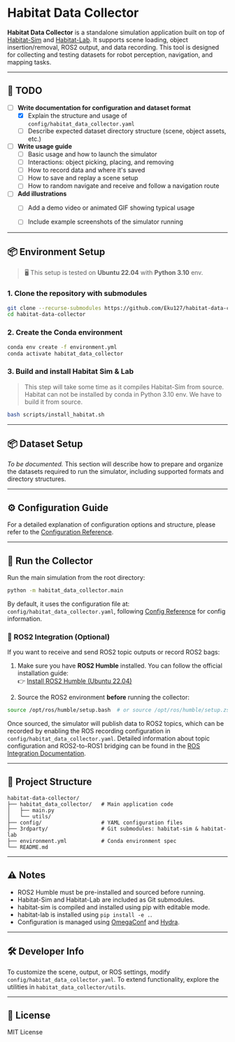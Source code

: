# Habitat Data Collector

**Habitat Data Collector** is a standalone simulation application built on top of [Habitat-Sim](https://github.com/facebookresearch/habitat-sim) and [Habitat-Lab](https://github.com/facebookresearch/habitat-lab). It supports scene loading, object insertion/removal, ROS2 output, and data recording. This tool is designed for collecting and testing datasets for robot perception, navigation, and mapping tasks.

---

## 📝 TODO

- [ ] **Write documentation for configuration and dataset format**
  - [x] Explain the structure and usage of `config/habitat_data_collector.yaml`
  - [ ] Describe expected dataset directory structure (scene, object assets, etc.)

- [ ] **Write usage guide**
  - [ ] Basic usage and how to launch the simulator
  - [ ] Interactions: object picking, placing, and removing
  - [ ] How to record data and where it's saved
  - [ ] How to save and replay a scene setup
  - [ ] How to random navigate and receive and follow a navigation route

- [ ] **Add illustrations**
  - [ ] Add a demo video or animated GIF showing typical usage
  - [ ] Include example screenshots of the simulator running


---

## 📦 Environment Setup

> 🖥️ This setup is tested on **Ubuntu 22.04** with **Python 3.10** env.

### 1. Clone the repository with submodules

```bash
git clone --recurse-submodules https://github.com/Eku127/habitat-data-collector.git
cd habitat-data-collector
```

### 2. Create the Conda environment

```bash
conda env create -f environment.yml
conda activate habitat_data_collector
```

### 3. Build and install Habitat Sim & Lab

> This step will take some time as it compiles Habitat-Sim from source.
> Habitat can not be installed by conda in Python 3.10 env. We have to build it from source.

```bash
bash scripts/install_habitat.sh
```

---

## 📦 Dataset Setup

*To be documented.* This section will describe how to prepare and organize the datasets required to run the simulator, including supported formats and directory structures.

---

## ⚙️ Configuration Guide

For a detailed explanation of configuration options and structure, please refer to the [Configuration Reference](documents/config_reference/config_reference.md).


---

## 🚀 Run the Collector

Run the main simulation from the root directory:

```bash
python -m habitat_data_collector.main
```

By default, it uses the configuration file at: `config/habitat_data_collector.yaml`, following [Config Reference](documents/config_reference/config_reference.md) for config information.



### 🚁 ROS2 Integration (Optional)

If you want to receive and send ROS2 topic outputs or record ROS2 bags:

1. Make sure you have **ROS2 Humble** installed. You can follow the official installation guide:  
   👉 [Install ROS2 Humble (Ubuntu 22.04)](https://docs.ros.org/en/humble/Installation/Ubuntu-Install-Debians.html)

2. Source the ROS2 environment **before** running the collector:

```bash
source /opt/ros/humble/setup.bash  # or source /opt/ros/humble/setup.zsh
```

Once sourced, the simulator will publish data to ROS2 topics, which can be recorded by enabling the ROS recording configuration in `config/habitat_data_collector.yaml`. Detailed information about topic configuration and ROS2-to-ROS1 bridging can be found in the [ROS Integration Documentation](documents/ros.md).



---

## 📁 Project Structure

```
habitat-data-collector/
├── habitat_data_collector/   # Main application code
│   ├── main.py
│   └── utils/
├── config/                   # YAML configuration files
├── 3rdparty/                 # Git submodules: habitat-sim & habitat-lab
├── environment.yml           # Conda environment spec
└── README.md
```

---

## ⚠️ Notes

- ROS2 Humble must be pre-installed and sourced before running.
- Habitat-Sim and Habitat-Lab are included as Git submodules.
- habitat-sim is compiled and installed using pip with editable mode.
- habitat-lab is installed using `pip install -e .`.
- Configuration is managed using [OmegaConf](https://omegaconf.readthedocs.io/) and [Hydra](https://hydra.cc/).

---

## 🛠️ Developer Info

To customize the scene, output, or ROS settings, modify `config/habitat_data_collector.yaml`. To extend functionality, explore the utilities in `habitat_data_collector/utils`.

---

## 📜 License

MIT License

